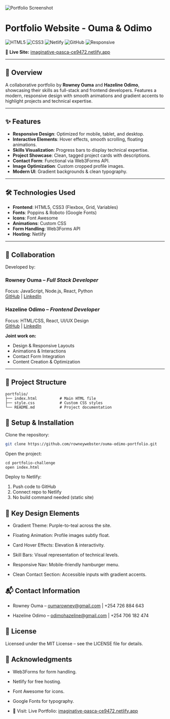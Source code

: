 ![Portfolio Screenshot](https://aldeepoaccesories.co.ke/wp-content/uploads/2025/08/Screenshot-2025-08-03-053251.png)

# Portfolio Website - Ouma & Odimo
![HTML5](https://img.shields.io/badge/html5-%2523E34F26.svg?style=for-the-badge&logo=html5&logoColor=white)
![CSS3](https://img.shields.io/badge/css3-%25231572B6.svg?style=for-the-badge&logo=css3&logoColor=white)
![Netlify](https://img.shields.io/badge/netlify-%2523000000.svg?style=for-the-badge&logo=netlify&logoColor=%2300C7B7)
![GitHub](https://img.shields.io/badge/github-%2523121011.svg?style=for-the-badge&logo=github&logoColor=white)
![Responsive](https://img.shields.io/badge/Responsive-Design-brightgreen?style=for-the-badge)

🔗 **Live Site:** [imaginative-pasca-ce9472.netlify.app](https://imaginative-pasca-ce9472.netlify.app/)

---

## 📌 Overview
A collaborative portfolio by **Rowney Ouma** and **Hazeline Odimo**, showcasing their skills as full-stack and frontend developers. Features a modern, responsive design with smooth animations and gradient accents to highlight projects and technical expertise.

---

## ✨ Features
- **Responsive Design**: Optimized for mobile, tablet, and desktop.  
- **Interactive Elements**: Hover effects, smooth scrolling, floating animations.  
- **Skills Visualization**: Progress bars to display technical expertise.  
- **Project Showcase**: Clean, tagged project cards with descriptions.  
- **Contact Form**: Functional via Web3Forms API.  
- **Image Optimization**: Custom cropped profile images.  
- **Modern UI**: Gradient backgrounds & clean typography.

---

## 🛠️ Technologies Used
- **Frontend**: HTML5, CSS3 (Flexbox, Grid, Variables)  
- **Fonts**: Poppins & Roboto (Google Fonts)  
- **Icons**: Font Awesome  
- **Animations**: Custom CSS  
- **Form Handling**: Web3Forms API  
- **Hosting**: Netlify  

---

## 👥 Collaboration
Developed by:

### Rowney Ouma – *Full Stack Developer*  
Focus: JavaScript, Node.js, React, Python  
[GitHub](#) | [LinkedIn](#)

### Hazeline Odimo – *Frontend Developer*  
Focus: HTML/CSS, React, UI/UX Design  
[GitHub](#) | [LinkedIn](#)

**Joint work on:**
- Design & Responsive Layouts  
- Animations & Interactions  
- Contact Form Integration  
- Content Creation & Optimization  

---

## 📂 Project Structure

```
portfolio/
├── index.html          # Main HTML file
├── style.css           # Custom CSS styles
└── README.md           # Project documentation
```

## 🚀 Setup & Installation
Clone the repository:
```bash
git clone https://github.com/rowneywebster/ouma-odimo-portfolio.git
```
Open the project:
```
cd portfolio-challenge
open index.html
```
Deploy to Netlify:
1. Push code to GitHub
2. Connect repo to Netlify
3. No build command needed (static site)

## 🎨 Key Design Elements
-  Gradient Theme: Purple-to-teal across the site.

- Floating Animation: Profile images subtly float.

- Card Hover Effects: Elevation & interactivity.

- Skill Bars: Visual representation of technical levels.

- Responsive Nav: Mobile-friendly hamburger menu.

- Clean Contact Section: Accessible inputs with gradient accents.

## 📬 Contact Information

-  Rowney Ouma – oumarowney@gmail.com | +254 726 884 643

-  Hazeline Odimo – odimohazeline@gmail.com | +254 706 182 474
## 📄 License
Licensed under the MIT License – see the LICENSE file for details.
## 🙏 Acknowledgments
- Web3Forms for form handling.

- Netlify for free hosting.

- Font Awesome for icons.

- Google Fonts for typography.

- 🔗 Visit: Live Portfolio: [imaginative-pasca-ce9472.netlify.app](https://imaginative-pasca-ce9472.netlify.app/)




